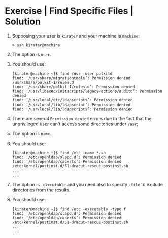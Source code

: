 # Exercise | Find Specific Files | Solution

1. Supposing your user is `kirater` and your machine is `machine`:

   ```console
   > ssh kirater@machine
   ```

2. The option is `user`.
3. You should use:

   ```console
   [kirater@machine ~]$ find /usr -user polkitd
   find: ‘/usr/share/migrationtools’: Permission denied
   /usr/share/polkit-1/rules.d
   find: ‘/usr/share/polkit-1/rules.d’: Permission denied
   find: ‘/usr/libexec/initscripts/legacy-actions/auditd’: Permission denied
   find: ‘/usr/local/etc/ldapscripts’: Permission denied
   find: ‘/usr/local/lib/ldapscript’: Permission denied
   find: ‘/usr/local/lib/ldapscripts’: Permission denied
   ```

4. There are several `Permission denied` errors due to the fact that the
   unprivileged user can't access some directories under `/usr`;
5. The option is `name`.
6. You should use:

   ```console
   [kirater@machine ~]$ find /etc -name *.sh
   find: ‘/etc/openldap/slapd.d’: Permission denied
   find: ‘/etc/openldap/cacerts’: Permission denied
   /etc/kernel/postinst.d/51-dracut-rescue-postinst.sh
   ...
   ...
   ```

7. The option is `-executable` and you need also to specify `-file` to exclude
   directories from the results.
8. You should use:

   ```console
   [kirater@machine ~]$ find /etc -executable -type f
   find: ‘/etc/openldap/slapd.d’: Permission denied
   find: ‘/etc/openldap/cacerts’: Permission denied
   /etc/kernel/postinst.d/51-dracut-rescue-postinst.sh
   ...
   ...
   ```
